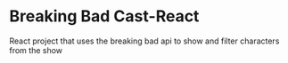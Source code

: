 # Breaking Bad Cast-React
 React project that uses the breaking bad api to show and filter characters from the show
